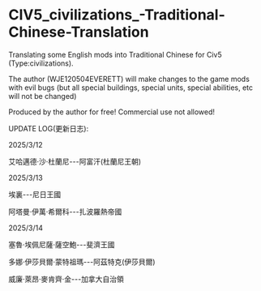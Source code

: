 # CIV5_civilizations_-Traditional-Chinese-Translation

Translating some English mods into Traditional Chinese for Civ5 (Type:civilizations).

The author (WJE120504EVERETT) will make changes to the game mods with evil bugs (but all special buildings, special units, special abilities, etc will not be changed)

Produced by the author for free! Commercial use not allowed!



UPDATE LOG(更新日志):

2025/3/12

艾哈邁德·沙·杜蘭尼---阿富汗(杜蘭尼王朝)    


2025/3/13

埃裏---尼日王國

阿塔曼·伊萬·希爾科---扎波羅熱帝國

2025/3/14

塞魯·埃佩尼薩·薩空鮑---斐濟王國

多娜·伊莎貝爾·蒙特祖瑪---阿茲特克(伊莎貝爾)

威廉·萊昂·麥肯齊·金---加拿大自治領
